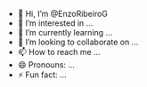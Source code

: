 - 👋 Hi, I’m @EnzoRibeiroG
- 👀 I’m interested in ...
- 🌱 I’m currently learning ...
- 💞️ I’m looking to collaborate on ...
- 📫 How to reach me ...
- 😄 Pronouns: ...
- ⚡ Fun fact: ...

<!---
EnzoRibeiroG/EnzoRibeiroG is a ✨ special ✨ repository because its `README.md` (this file) appears on your GitHub profile.
You can click the Preview link to take a look at your changes.
--->
